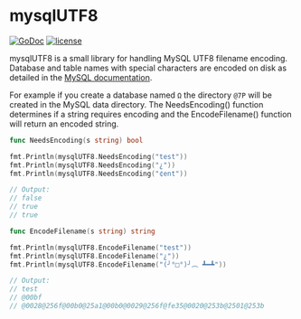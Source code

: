 # mysqlUTF8
[![GoDoc](https://godoc.org/github.com/joshuaprunier/mysqlUTF8?status.svg)](https://godoc.org/github.com/joshuaprunier/mysqlUTF8) [![license](https://img.shields.io/badge/license-GPLv2-blue.svg)](https://raw.githubusercontent.com/joshuaprunier/mysqlUTF8/master/LICENSE)

mysqlUTF8 is a small library for handling MySQL UTF8 filename encoding. Database and table names with special characters are encoded on disk as detailed in the [MySQL documentation](http://dev.mysql.com/doc/en/identifier-mapping.html).

For example if you create a database named `Ω` the directory `@7P` will be created in the MySQL data directory. The NeedsEncoding() function determines if a string requires encoding and the EncodeFilename() function will return an encoded string.


```go
func NeedsEncoding(s string) bool

fmt.Println(mysqlUTF8.NeedsEncoding("test"))
fmt.Println(mysqlUTF8.NeedsEncoding("¿"))
fmt.Println(mysqlUTF8.NeedsEncoding("¢ent"))

// Output:
// false
// true
// true
```
```go
func EncodeFilename(s string) string

fmt.Println(mysqlUTF8.EncodeFilename("test"))
fmt.Println(mysqlUTF8.EncodeFilename("¿"))
fmt.Println(mysqlUTF8.EncodeFilename("(╯°□°)╯︵ ┻━┻"))

// Output:
// test
// @00bf
// @0028@256f@00b0@25a1@00b0@0029@256f@fe35@0020@253b@2501@253b
```
